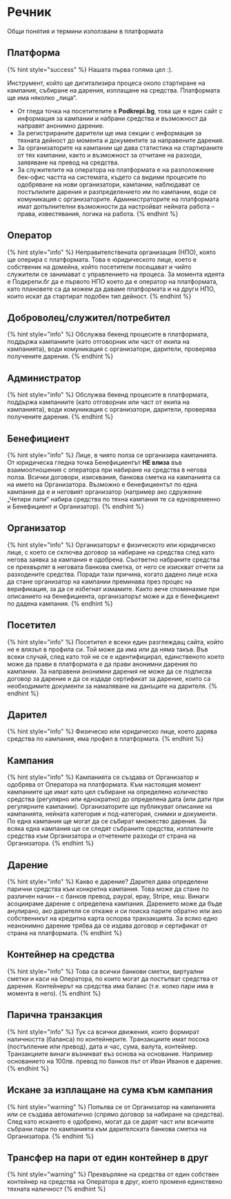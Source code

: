 # Речник

Общи понятия и термини използвани в платформата

## Платформа

{% hint style="success" %}
Нашата първа голяма цел :\). 

Инструмент, който ще дигитализира процеса около стартиране на кампания, събиране на дарения, изплащане на средства. Платформата ще има няколко „лица“. 

* От гледа точка на посетителите в **Podkrepi.bg**, това ще е един сайт с информация за кампании и набрани средства и възможност да направят анонимно дарение.
* За регистрираните дарители ще има секции с информация за тяхната дейност до момента и документите за направените дарения.
* За организаторите на кампании ще дава статистика на стартираните от тях кампании, както и възможност за отчитане на разходи, заявяване на превод на средства.
* За служителите на оператора на платформата е на разположение бек-офис частта на системата, където са видими процесите по одобряване на нови организатори, кампании, наблюдават се постъпилите дарения и разпределението им по кампании, води се комуникация с организаторите. Администраторите на платформата имат допълнителни възможности да настройват нейната работа – права, известявания, логика на работа.
{% endhint %}

## Оператор

{% hint style="info" %}
Неправителствената организация \(НПО\), която ще оперира с платформата. Това е юридическото лице, което е собственик на домейна, който посетители посещават и чийто служители се занимават с управлението на процеса. За момента идеята е Подкрепи.бг да е първото НПО което да е оператор на платформата, като плановете са да можем да даваме платформата и на други НПО, които искат да стартират подобен тип дейност.‌
{% endhint %}

## **Доброволец/служител/потребител**

{% hint style="info" %}
Oбслужва бекенд процесите в платформата, поддържа кампаниите \(като отговорник или част от екипа на кампанията\), води комуникация с организатори, дарители, проверява получените дарения.
{% endhint %}

## Администратор

{% hint style="info" %}
Oбслужва бекенд процесите в платформата, поддържа кампаниите \(като отговорник или част от екипа на кампанията\), води комуникация с организатори, дарители, проверява получените дарения.
{% endhint %}

## Бенефициент

{% hint style="info" %}
Лице, в чиято полза се организира кампанията. От юридическа гледна точка Бенефициентът **НЕ влиза** във взаимоотношения с оператора при набиране на средства в негова полза. Всички договори, изисквания, банкова сметка на кампанията са на името на Организатора. Възможно е бенефициентът по една кампания да е и неговият организатор \(например ако сдружение „Четири лапи“ набира средства по тяхна кампания те са едновременно и Бенефициент и Организатор\).
{% endhint %}

## Организатор

{% hint style="info" %}
Организаторът е физическото или юридическо лице, с което се сключва договор за набиране на средства след като негова заявка за кампания е одобрена. Съответно набраните средства се прехвърлят в неговата банкова сметка, от него се изискват отчети за разходените средства. Поради тази причина, когато дадено лице иска да стане организатор на кампании преминава през процес на верификация, за да се избегнат измамите. Както вече споменахме при описанието на бенефициента, организаторът може и да е бенефициент по дадена кампания.
{% endhint %}

## Посетител

{% hint style="info" %}
Посетител е всеки един разглеждащ сайта, който не е влязъл в профила си. Той може да има или да няма такъв. Във всеки случай, след като той не се е идентифицирал, единственото което може да прави в платформата е да прави анонимни дарения по кампании. За направени анонимни дарения не може да се подписва договор за дарение и да се издаде сертификат за дарение, които са необходимите документи за намаляване на данъците на дарителя.
{% endhint %}

## Дарител

{% hint style="info" %}
Физическо или юридическо лице, което дарява средства по кампания, има профил в платформата.
{% endhint %}

## Кампания

{% hint style="info" %}
Кампанията се създава от Организатор и одобрява от Оператора на платформата. Към настоящия момент кампаниите ще имат като цел събиране на определено количество средства \(регулярно или еднократно\) до определена дата \(или дати при регулярните кампании\). Организаторите ще публикуват описание на кампанията, нейната категория и под-категория, снимки и документи. По една кампания ще могат да се събират множество дарения. За всяка една кампания ще се следят събраните средства, изплатените средства към Организатора и отчетените разходи от страна на Организатора.
{% endhint %}

## Дарение

{% hint style="info" %}
Какво е дарение? Дарител дава определени парични средства към конкретна кампания. Това може да стане по различен начин – с банков превод, paypal, epay, Stripe, кеш. Винаги асоциираме дарение с определена кампания. Дарението може да бъде анулирано, ако дарителя се откаже и си поиска парите обратно или ако собственикът на кредитна карта оспорва транзакцията. За всяко едно неанонимно дарение трябва да се издава договор и сертификат от страна на платформата.
{% endhint %}

## Контейнер на средства

{% hint style="info" %}
Това са всички банкови сметки, виртуални сметки и каси на Оператора, по които могат да постъпват средства от дарения. Контейнерът на средства има баланс \(т.е. колко пари има в момента в него\).
{% endhint %}

## Парична транзакция

{% hint style="info" %}
Тук са всички движения, които формират наличността \(баланса\) по контейнерите. Транзакциите имат посока \(постъпление или превод\), дата и час, сума, валута, контейнер. Транзакциите винаги възникват въз основа на основание. Например основанието на 100лв. превод по банков път от Иван Иванов е дарение.
{% endhint %}

## Искане за изплащане на сума към кампания

{% hint style="warning" %}
Попълва се от Организатор на кампанията или се създава автоматично \(спрямо договор за набиране на средства\). След като искането е одобрено, могат да се дарят част или всичките събрани пари по кампанията към дарителската банкова сметка на Организатора.
{% endhint %}

## Трансфер на пари от един контейнер в друг

{% hint style="warning" %}
Прехвърляне на средства от един собствен контейнер на средства на Оператора в друг, което променя единствено тяхната наличност
{% endhint %}


